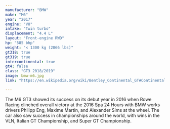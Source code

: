 ```yaml
---
manufacturer: "BMW"
make: "M6"
year: "2017"
engine: "V8"
intake: "Twin turbo"
displacement: "4.4 L"
layout: "Front-engine RWD"
hp: "585 bhp"
weight: "< 1300 kg (2866 lbs)"
gt318: true
gt319: true
intercontinental: true
gt4: false
class: "GT3 2018/2019"
image: bmw-m6.jpg
link: "https://en.wikipedia.org/wiki/Bentley_Continental_GT#Continental_GT3_(2013%E2%80%932018)"

---
```


The M6 GT3 showed its success on its debut year in 2016 when Rowe Racing clinched overall victory at the 2016 Spa 24 Hours with BMW works drivers Philipp Eng, Maxime Martin, and Alexander Sims at the wheel. The car also saw success in championships around the world, with wins in the VLN, Italian GT Championship, and Super GT Championship.